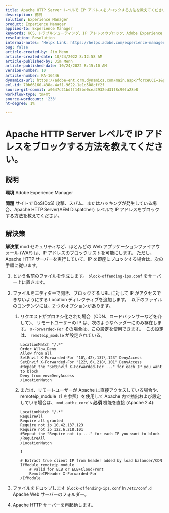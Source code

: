 ```yaml
---
title: Apache HTTP Server レベルで IP アドレスをブロックする方法を教えてください。
description: 説明
solution: Experience Manager
product: Experience Manager
applies-to: Experience Manager
keywords: KCS、トラブルシューティング、IP アドレスのブロック、Adobe Experience Manager、AEM、Apache HTTP Server レベル
resolution: Resolution
internal-notes: 'Helpx Link: https://helpx.adobe.com/experience-manager/kb/block-ips-apache-http-server.html#remoteip_module'
bug: false
article-created-by: Jim Menn
article-created-date: 10/24/2022 8:12:58 AM
article-published-by: Jim Menn
article-published-date: 10/24/2022 8:15:10 AM
version-number: 10
article-number: KA-16446
dynamics-url: https://adobe-ent.crm.dynamics.com/main.aspx?forceUCI=1&pagetype=entityrecord&etn=knowledgearticle&id=3e9f6ba7-7353-ed11-bba2-6045bd0065f9
exl-id: 70b66160-438a-4af1-9622-1e1d508cff2f
source-git-commit: a0647c21bdff145be0cea2932ed31f8c90fa28e8
workflow-type: tm+mt
source-wordcount: '233'
ht-degree: 1%

---
```


# Apache HTTP Server レベルで IP アドレスをブロックする方法を教えてください。

## 説明


<b>環境</b>
Adobe Experience Manager

<b>問題</b>
サイトで DoS(DoS) 攻撃、スパム、またはハッキングが発生している場合、Apache HTTP Server(AEM Dispatcher) レベルで IP アドレスをブロックする方法を教えてください。


## 解決策


<b>解決策</b>
mod セキュリティなど、ほとんどの Web アプリケーションファイアウォール (WAF) は、IP アドレスのブロックリストを可能にします。
ただし、Apache HTTP サーバーを実行していて、IP を即座にブロックする場合は、次の手順に従います。

1. という名前のファイルを作成します。 `block-offending-ips.conf` をサーバー上に置きます。
2. ファイルをエディターで開き、ブロックする URL に対して IP がアクセスできないようにする Location ディレクティブを追加します。  以下のファイルのコンテンツには、2 つのオプションがあります。
   1. リクエストがプロキシ化された場合（CDN、ロードバランサーなどを介して）、 リモートユーザーの IP は、次のようなヘッダーにのみ存在します。 `X-Forwarded-For` その場合は、この設定を使用できます。  この設定は、 `remoteip_module` が設定されている。  <br>

      ```
      LocationMatch "/.*"
      Order Allow,Deny
      Allow from all
      SetEnvif X-Forwarded-For "10\.42\.137\.123" DenyAccess
      SetEnvif X-Forwarded-For "122\.6\.218\.101" DenyAccess
      #Repeat the "SetEnvlf X-Forwarded-For ..." for each IP you want to block
      Deny from env=DenyAccess
      /LocationMatch
      ```

   2. または、リモートユーザーが Apache に直接アクセスしている場合や、remoteip_module（1 を参照）を使用して Apache 内で抽出および設定している場合は、 `mod_authz_core`&#39;s <b>必須</b> 機能を直接 (Apache 2.4):

      ```
      LocationMatch "/.*"
      RequireAll
      Require all granted
      Require not ip 10.42.137.123
      Require not ip 122.6.218.101
      #Repeat the "Require not ip ..." for each IP you want to block
      /RequireAll
      /LocationMatch
      ```

      `1`


      ```
      # Extract true client IP from header added by load balancer/CDN
      IfModule remoteip_module
          # valid for ELB or ELB+CloudFront
          RemoteIPHeader X-Forwarded-For
      /IfModule
      ```

3. ファイルをドロップします `block-offending-ips.conf` in `/etc/conf.d` Apache Web サーバーのフォルダー。
4. Apache HTTP サーバーを再起動します。
